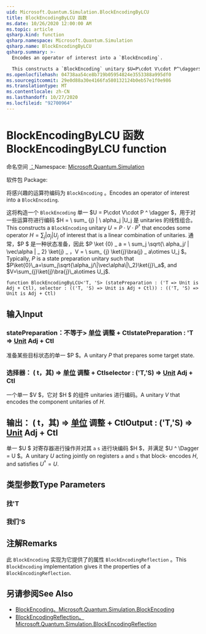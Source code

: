 ```yaml
---
uid: Microsoft.Quantum.Simulation.BlockEncodingByLCU
title: BlockEncodingByLCU 函数
ms.date: 10/26/2020 12:00:00 AM
ms.topic: article
qsharp.kind: function
qsharp.namespace: Microsoft.Quantum.Simulation
qsharp.name: BlockEncodingByLCU
qsharp.summary: >-
  Encodes an operator of interest into a `BlockEncoding`.

  This constructs a `BlockEncoding` unitary $U=P\cdot V\cdot P^\dagger$ that encodes some operator $H=\sum_{j}|\alpha_j|U_j$ of interest that is a linear combination of unitaries. Typically, $P$ is a state preparation unitary such that $P\ket{0}\_a=\sum_j\sqrt{\alpha_j/\|\vec\alpha\|\_2}\ket{j}\_a$, and $V=\sum_{j}\ket{j}\bra{j}\_a\otimes U_j$.
ms.openlocfilehash: 04738aa54ce8b719b05954824e3553388a995df0
ms.sourcegitcommit: 29e0d88a30e4166fa580132124b0eb57e1f0e986
ms.translationtype: MT
ms.contentlocale: zh-CN
ms.lasthandoff: 10/27/2020
ms.locfileid: "92700964"
---
```

# <a name="blockencodingbylcu-function"></a><span data-ttu-id="0a8bc-102">BlockEncodingByLCU 函数</span><span class="sxs-lookup"><span data-stu-id="0a8bc-102">BlockEncodingByLCU function</span></span>

<span data-ttu-id="0a8bc-103">命名空间 [：](xref:Microsoft.Quantum.Simulation)</span><span class="sxs-lookup"><span data-stu-id="0a8bc-103">Namespace: [Microsoft.Quantum.Simulation](xref:Microsoft.Quantum.Simulation)</span></span>

<span data-ttu-id="0a8bc-104">软件包 [](https://nuget.org/packages/)</span><span class="sxs-lookup"><span data-stu-id="0a8bc-104">Package: [](https://nuget.org/packages/)</span></span>


<span data-ttu-id="0a8bc-105">将感兴趣的运算符编码为 `BlockEncoding` 。</span><span class="sxs-lookup"><span data-stu-id="0a8bc-105">Encodes an operator of interest into a `BlockEncoding`.</span></span>

<span data-ttu-id="0a8bc-106">这将构造一个 `BlockEncoding` 单一 $U = P\cdot V\cdot P ^ \dagger $，用于对一些运算符进行编码 $H = \ sum_ {j} | \ alpha_j |U_j 是 unitaries 的线性组合。</span><span class="sxs-lookup"><span data-stu-id="0a8bc-106">This constructs a `BlockEncoding` unitary $U=P\cdot V\cdot P^\dagger$ that encodes some operator $H=\sum_{j}|\alpha_j|U_j$ of interest that is a linear combination of unitaries.</span></span> <span data-ttu-id="0a8bc-107">通常，$P $ 是一种状态准备，因此 $P \ket {0} \_ a = \ sum_j \sqrt{\ alpha_j/ \| \vec\alpha \| \_ 2} \ket{j} \_ $，$V = \ sum_ {j} \ket{j}\bra{j} \_ a\otimes U_j $。</span><span class="sxs-lookup"><span data-stu-id="0a8bc-107">Typically, $P$ is a state preparation unitary such that $P\ket{0}\_a=\sum_j\sqrt{\alpha_j/\|\vec\alpha\|\_2}\ket{j}\_a$, and $V=\sum_{j}\ket{j}\bra{j}\_a\otimes U_j$.</span></span>

```qsharp
function BlockEncodingByLCU<'T, 'S> (statePreparation : ('T => Unit is Adj + Ctl), selector : (('T, 'S) => Unit is Adj + Ctl)) : (('T, 'S) => Unit is Adj + Ctl)
```


## <a name="input"></a><span data-ttu-id="0a8bc-108">输入</span><span class="sxs-lookup"><span data-stu-id="0a8bc-108">Input</span></span>

### <a name="statepreparation--t--unit-adj--ctl"></a><span data-ttu-id="0a8bc-109">statePreparation：不等于> [单位](xref:microsoft.quantum.lang-ref.unit) 调整 + Ctl</span><span class="sxs-lookup"><span data-stu-id="0a8bc-109">statePreparation : 'T => [Unit](xref:microsoft.quantum.lang-ref.unit) Adj + Ctl</span></span>

<span data-ttu-id="0a8bc-110">准备某些目标状态的单一 $P $。</span><span class="sxs-lookup"><span data-stu-id="0a8bc-110">A unitary $P$ that prepares some target state.</span></span>


### <a name="selector--ts--unit-adj--ctl"></a><span data-ttu-id="0a8bc-111">选择器： ( t，其) => [单位](xref:microsoft.quantum.lang-ref.unit) 调整 + Ctl</span><span class="sxs-lookup"><span data-stu-id="0a8bc-111">selector : ('T,'S) => [Unit](xref:microsoft.quantum.lang-ref.unit) Adj + Ctl</span></span>

<span data-ttu-id="0a8bc-112">一个单一 $V $，它对 $H $ 的组件 unitaries 进行编码。</span><span class="sxs-lookup"><span data-stu-id="0a8bc-112">A unitary $V$ that encodes the component unitaries of $H$.</span></span>



## <a name="output--ts--unit-adj--ctl"></a><span data-ttu-id="0a8bc-113">输出： ( t，其) => [单位](xref:microsoft.quantum.lang-ref.unit) 调整 + Ctl</span><span class="sxs-lookup"><span data-stu-id="0a8bc-113">Output : ('T,'S) => [Unit](xref:microsoft.quantum.lang-ref.unit) Adj + Ctl</span></span>

<span data-ttu-id="0a8bc-114">单一 $U $ 对寄存器进行操作并对其 `a` `s` 进行块编码 $H $，并满足 $U ^ \Dagger = U $。</span><span class="sxs-lookup"><span data-stu-id="0a8bc-114">A unitary $U$ acting jointly on registers `a` and `s` that block- encodes $H$, and satisfies $U^\dagger = U$.</span></span>

## <a name="type-parameters"></a><span data-ttu-id="0a8bc-115">类型参数</span><span class="sxs-lookup"><span data-stu-id="0a8bc-115">Type Parameters</span></span>

### <a name="t"></a><span data-ttu-id="0a8bc-116">找</span><span class="sxs-lookup"><span data-stu-id="0a8bc-116">'T</span></span>


### <a name="s"></a><span data-ttu-id="0a8bc-117">我们</span><span class="sxs-lookup"><span data-stu-id="0a8bc-117">'S</span></span>



## <a name="remarks"></a><span data-ttu-id="0a8bc-118">注解</span><span class="sxs-lookup"><span data-stu-id="0a8bc-118">Remarks</span></span>

<span data-ttu-id="0a8bc-119">此 `BlockEncoding` 实现为它提供了的属性 `BlockEncodingReflection` 。</span><span class="sxs-lookup"><span data-stu-id="0a8bc-119">This `BlockEncoding` implementation gives it the properties of a `BlockEncodingReflection`.</span></span>

## <a name="see-also"></a><span data-ttu-id="0a8bc-120">另请参阅</span><span class="sxs-lookup"><span data-stu-id="0a8bc-120">See Also</span></span>

- [<span data-ttu-id="0a8bc-121">BlockEncoding。</span><span class="sxs-lookup"><span data-stu-id="0a8bc-121">Microsoft.Quantum.Simulation.BlockEncoding</span></span>](xref:Microsoft.Quantum.Simulation.BlockEncoding)
- [<span data-ttu-id="0a8bc-122">BlockEncodingReflection。</span><span class="sxs-lookup"><span data-stu-id="0a8bc-122">Microsoft.Quantum.Simulation.BlockEncodingReflection</span></span>](xref:Microsoft.Quantum.Simulation.BlockEncodingReflection)